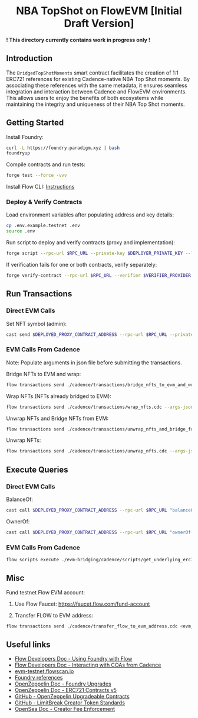 # <h1 align="center"> NBA TopShot on FlowEVM [Initial Draft Version] </h1>

**! This directory currently contains work in progress only !**

## Introduction

The `BridgedTopShotMoments` smart contract facilitates the creation of 1:1 ERC721 references for existing Cadence-native NBA Top Shot moments. By associating these references with the same metadata, it ensures seamless integration and interaction between Cadence and FlowEVM environments. This allows users to enjoy the benefits of both ecosystems while maintaining the integrity and uniqueness of their NBA Top Shot moments.

## Getting Started

Install Foundry:

```sh
curl -L https://foundry.paradigm.xyz | bash
foundryup
```

Compile contracts and run tests:
```sh
forge test --force -vvv
```

Install Flow CLI: [Instructions](https://developers.flow.com/tools/flow-cli/install)

### Deploy & Verify Contracts

Load environment variables after populating address and key details:

```sh
cp .env.example.testnet .env
source .env
```

Run script to deploy and verify contracts (proxy and implementation):

```sh
forge script --rpc-url $RPC_URL --private-key $DEPLOYER_PRIVATE_KEY --legacy script/Deploy.s.sol:DeployScript --broadcast --verify --verifier $VERIFIER_PROVIDER --verifier-url $VERIFIER_URL
```

If verification fails for one or both contracts, verify separately:

```sh
forge verify-contract --rpc-url $RPC_URL --verifier $VERIFIER_PROVIDER --verifier-url $VERIFIER_URL <address-of-contract-to-verify>
```

## Run Transactions

### Direct EVM Calls

Set NFT symbol (admin):

```sh
cast send $DEPLOYED_PROXY_CONTRACT_ADDRESS --rpc-url $RPC_URL --private-key $DEPLOYER_PRIVATE_KEY --legacy "setSymbol(string)" <new-nft-symbol>
```

### EVM Calls From Cadence

Note: Populate arguments in json file before submitting the transactions.

Bridge NFTs to EVM and wrap:

```sh
flow transactions send ./cadence/transactions/bridge_nfts_to_evm_and_wrap.cdc --args-json "$(cat ./cadence/transactions/bridge_nft_to_evm_and_wrap_args.json)" --network <network> --signer <signer> --gas-limit 8000
```

Wrap NFTs (NFTs already bridged to EVM):

```sh
flow transactions send ./cadence/transactions/wrap_nfts.cdc --args-json "$(cat ./cadence/transactions/wrap_nfts_args.json)" --network <network> --signer <signer>
```

Unwrap NFTs and Bridge NFTs from EVM:

```sh
flow transactions send ./cadence/transactions/unwrap_nfts_and_bridge_from_evm.cdc --args-json "$(cat ./cadence/transactions/unwrap_nfts_and_bridge_from_evm_args.json)" --network <network> --signer <signer> --gas-limit 8000
```

Unwrap NFTs:

```sh
flow transactions send ./cadence/transactions/unwrap_nfts.cdc --args-json "$(cat ./cadence/transactions/unwrap_nfts_args.json)" --network <network> --signer <signer>
```



## Execute Queries

### Direct EVM Calls

BalanceOf:
```sh
cast call $DEPLOYED_PROXY_CONTRACT_ADDRESS --rpc-url $RPC_URL "balanceOf(address)(uint256)" $DEPLOYER_ADDRESS
```

OwnerOf:
```sh
cast call $DEPLOYED_PROXY_CONTRACT_ADDRESS --rpc-url $RPC_URL "ownerOf(uint256)(address)" <nft-id>
```

### EVM Calls From Cadence

```sh
flow scripts execute ./evm-bridging/cadence/scripts/get_underlying_erc721_address.cdc <nft_contract_flow_address> <nft_contract_evm_address> --network testnet
```

## Misc

Fund testnet Flow EVM account:

1. Use Flow Faucet: https://faucet.flow.com/fund-account

2. Transfer FLOW to EVM address:

```sh
flow transactions send ./cadence/transfer_flow_to_evm_address.cdc <evm_address_hex> <ufix64_amount> --network testnet --signer testnet-account
```

## Useful links

- [Flow Developers Doc - Using Foundry with Flow](https://developers.flow.com/evm/guides/foundry)
- [Flow Developers Doc - Interacting with COAs from Cadence](https://developers.flow.com/evm/cadence/interacting-with-coa)
- [evm-testnet.flowscan.io](https://evm-testnet.flowscan.io)
- [Foundry references](https://book.getfoundry.sh/reference)
- [OpenZeppelin Doc - Foundry Upgrades](https://docs.openzeppelin.com/upgrades-plugins/foundry-upgrades)
- [OpenZeppelin Doc - ERC721 Contracts v5](https://docs.openzeppelin.com/contracts/5.x/api/token/erc721)
- [GitHub - OpenZeppelin Upgradeable Contracts](https://github.com/OpenZeppelin/openzeppelin-contracts-upgradeable)
- [GitHub - LimitBreak Creator Token Standards](https://github.com/limitbreakinc/creator-token-standards)
- [OpenSea Doc - Creator Fee Enforcement](https://docs.opensea.io/docs/creator-fee-enforcement)
